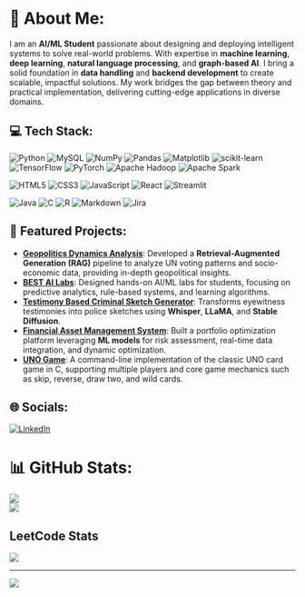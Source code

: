 # 💫 About Me:
I am an **AI/ML Student** passionate about designing and deploying intelligent systems to solve real-world problems. With expertise in **machine learning**, **deep learning**, **natural language processing**, and **graph-based AI**. I bring a solid foundation in **data handling** and **backend development** to create scalable, impactful solutions. My work bridges the gap between theory and practical implementation, delivering cutting-edge applications in diverse domains.

## 💻 Tech Stack:
![Python](https://img.shields.io/badge/python-3670A0?style=for-the-badge&logo=python&logoColor=ffdd54) 
![MySQL](https://img.shields.io/badge/mysql-4479A1.svg?style=for-the-badge&logo=mysql&logoColor=white) 
![NumPy](https://img.shields.io/badge/numpy-%23013243.svg?style=for-the-badge&logo=numpy&logoColor=white) 
![Pandas](https://img.shields.io/badge/pandas-%23150458.svg?style=for-the-badge&logo=pandas&logoColor=white) 
![Matplotlib](https://img.shields.io/badge/Matplotlib-%23ffffff.svg?style=for-the-badge&logo=Matplotlib&logoColor=black) 
![scikit-learn](https://img.shields.io/badge/scikit--learn-%23F7931E.svg?style=for-the-badge&logo=scikit-learn&logoColor=white) 
![TensorFlow](https://img.shields.io/badge/TensorFlow-%23FF6F00.svg?style=for-the-badge&logo=TensorFlow&logoColor=white) 
![PyTorch](https://img.shields.io/badge/PyTorch-%23EE4C2C.svg?style=for-the-badge&logo=PyTorch&logoColor=white) 
![Apache Hadoop](https://img.shields.io/badge/Apache%20Hadoop-66CCFF?style=for-the-badge&logo=apachehadoop&logoColor=black)
![Apache Spark](https://img.shields.io/badge/Apache%20Spark-FDEE21?style=for-the-badge&logo=apachespark&logoColor=black) 

![HTML5](https://img.shields.io/badge/html5-%23E34F26.svg?style=for-the-badge&logo=html5&logoColor=white) 
![CSS3](https://img.shields.io/badge/css3-%231572B6.svg?style=for-the-badge&logo=css3&logoColor=white) 
![JavaScript](https://img.shields.io/badge/javascript-%23323330.svg?style=for-the-badge&logo=javascript&logoColor=%23F7DF1E) 
![React](https://img.shields.io/badge/react-%2320232a.svg?style=for-the-badge&logo=react&logoColor=%2361DAFB)
![Streamlit](https://img.shields.io/badge/Streamlit-%23FE4B4B.svg?style=for-the-badge&logo=streamlit&logoColor=white) 

![Java](https://img.shields.io/badge/java-%23ED8B00.svg?style=for-the-badge&logo=openjdk&logoColor=white) 
![C](https://img.shields.io/badge/c-%2300599C.svg?style=for-the-badge&logo=c&logoColor=white) 
![R](https://img.shields.io/badge/r-%23276DC3.svg?style=for-the-badge&logo=r&logoColor=white) 
![Markdown](https://img.shields.io/badge/markdown-%23000000.svg?style=for-the-badge&logo=markdown&logoColor=white) 
![Jira](https://img.shields.io/badge/jira-%230A0FFF.svg?style=for-the-badge&logo=jira&logoColor=white)

## 🔬 Featured Projects:
- **[Geopolitics Dynamics Analysis](https://github.com/TheAditya700/Geopolitical_Dynamics_Analysis)**: Developed a **Retrieval-Augmented Generation (RAG)** pipeline to analyze UN voting patterns and socio-economic data, providing in-depth geopolitical insights.  
- **[BEST AI Labs](https://github.com/TheAditya700/bestlabs)**: Designed hands-on AI/ML labs for students, focusing on predictive analytics, rule-based systems, and learning algorithms.  
- **[Testimony Based Criminal Sketch Generator](https://github.com/TheAditya700/Testimony-to-Sketch)**: Transforms eyewitness testimonies into police sketches using **Whisper**, **LLaMA**, and **Stable Diffusion**.  
- **[Financial Asset Management System](https://github.com/TheAditya700/stockapp)**: Built a portfolio optimization platform leveraging **ML models** for risk assessment, real-time data integration, and dynamic optimization.  
- **[UNO Game](https://github.com/TheAditya700/uno_game)**: A command-line implementation of the classic UNO card game in C, supporting multiple players and core game mechanics such as skip, reverse, draw two, and wild cards.

## 🌐 Socials:
[![LinkedIn](https://img.shields.io/badge/LinkedIn-%230077B5.svg?logo=linkedin&logoColor=white)](https://linkedin.com/in/www.linkedin.com/in/aditya-hr) 

# 📊 GitHub Stats:
![](https://github-readme-stats.vercel.app/api?username=TheAditya700&theme=dark&hide_border=true&include_all_commits=false&count_private=false)<br/>
![](https://github-readme-stats.vercel.app/api/top-langs/?username=TheAditya700&theme=dark&hide_border=true&include_all_commits=true&count_private=true&layout=compact)

## LeetCode Stats
![](https://leetcard.jacoblin.cool/AdityaHR?theme=dark&font=Baloo%202&border=0)

---
[![](https://visitcount.itsvg.in/api?id=TheAditya700&icon=0&color=0)](https://visitcount.itsvg.in)

<!-- Proudly created with GPRM ( https://gprm.itsvg.in ) -->

